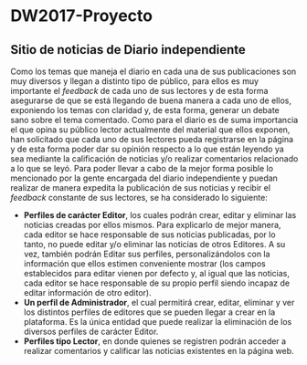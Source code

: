 # DW2017-Proyecto
## Sitio de noticias de Diario independiente
Como los temas que maneja el diario en cada una de sus publicaciones son muy diversos y llegan a distinto tipo de público, para ellos es 
muy importante el _feedback_ de cada uno de sus lectores y de esta forma asegurarse de que se está llegando de buena manera a cada uno de 
ellos, exponiendo los temas con claridad y, de esta forma, generar un debate sano sobre el tema comentado. Como para el diario es de suma 
importancia el que opina su público lector actualmente del material que ellos exponen, han solicitado que cada uno de sus lectores pueda 
registrarse en la página y de esta forma poder dar su opinión respecto a lo que están leyendo ya sea mediante la calificación de noticias 
y/o realizar comentarios relacionado a lo que se leyó.
Para poder llevar a cabo de la mejor forma posible lo mencionado por la gente encargada del diario independiente y puedan realizar de 
manera expedita la publicación de sus noticias y recibir el _feedback_ constante de sus lectores, se ha considerado lo siguiente:

* **Perfiles de carácter Editor**, los cuales podrán crear, editar y eliminar las noticias creadas por ellos mismos. Para explicarlo de mejor 
manera, cada editor se hace responsable de sus noticias publicadas, por lo tanto, no puede editar y/o eliminar las noticias de otros 
Editores. A su vez, también podrán Editar sus perfiles, personalizándolos con la información que ellos estimen conveniente mostrar 
(los campos establecidos para editar vienen por defecto y, al igual que las noticias, cada editor se hace responsable de su propio perfil 
siendo incapaz de editar información de otro editor).
*	**Un perfil de Administrador**, el cual permitirá crear, editar, eliminar y ver los distintos perfiles de editores que se pueden llegar a 
crear en la plataforma. Es la única entidad que puede realizar la eliminación de los diversos perfiles de carácter Editor.
*	**Perfiles tipo Lector**, en donde quienes se registren podrán acceder a realizar comentarios y calificar las noticias existentes en la 
página web. 
